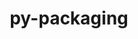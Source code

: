 ---
title: "py-packaging"
layout: cache
categories: [package, develop-2023-11-26]
meta: {"versions": ["23.1"], "compilers": ["apple-clang@=15.0.0", "cce@=15.0.1", "gcc@=11.1.0", "gcc@=11.3.0", "gcc@=11.4.0", "gcc@=12.3.0", "gcc@=7.3.1", "gcc@=7.5.0", "gcc@=9.4.0", "oneapi@=2023.2.0"], "oss": ["amzn2", "rhel8", "ubuntu18.04", "ubuntu20.04", "ubuntu22.04", "ventura"], "platforms": ["darwin", "linux"], "targets": ["aarch64", "neoverse_n1", "neoverse_v1", "ppc64le", "x86_64_v3", "zen4"], "stacks": ["aws-isc", "aws-isc-aarch64", "data-vis-sdk", "e4s", "e4s-cray-rhel", "e4s-neoverse_v1", "e4s-oneapi", "e4s-power", "e4s-rocm-external", "ml-darwin-aarch64-mps", "ml-linux-x86_64-cpu", "ml-linux-x86_64-cuda", "ml-linux-x86_64-rocm", "radiuss", "root", "tutorial"], "num_specs": 21, "num_specs_by_stack": {"root": 21, "ml-darwin-aarch64-mps": 2, "aws-isc-aarch64": 2, "aws-isc": 1, "e4s-cray-rhel": 2, "radiuss": 2, "e4s-neoverse_v1": 1, "e4s-power": 1, "data-vis-sdk": 2, "e4s-rocm-external": 1, "e4s": 2, "e4s-oneapi": 2, "ml-linux-x86_64-cuda": 3, "ml-linux-x86_64-rocm": 3, "ml-linux-x86_64-cpu": 3, "tutorial": 1}}
spec_details: [{"hash": "vbrzb4atghdess3n6243tdpsh3s4ubxh", "compiler": "apple-clang@=15.0.0", "versions": ["23.1"], "os": "ventura", "platform": "darwin", "target": "aarch64", "variants": ["build_system=python_pip"], "stacks": ["root", "ml-darwin-aarch64-mps"], "size": "-", "tarball": "https://binaries.spack.io/releases/develop-2023-11-26/build_cache/darwin-ventura-aarch64/apple-clang-15.0.0/py-packaging-23.1/darwin-ventura-aarch64-apple-clang-15.0.0-py-packaging-23.1-vbrzb4atghdess3n6243tdpsh3s4ubxh.spack"}, {"hash": "gfox47s3nthqrtubdjjqu5qzj2gfdzi2", "compiler": "apple-clang@=15.0.0", "versions": ["23.1"], "os": "ventura", "platform": "darwin", "target": "aarch64", "variants": ["build_system=python_pip"], "stacks": ["root", "ml-darwin-aarch64-mps"], "size": "-", "tarball": "https://binaries.spack.io/releases/develop-2023-11-26/build_cache/darwin-ventura-aarch64/apple-clang-15.0.0/py-packaging-23.1/darwin-ventura-aarch64-apple-clang-15.0.0-py-packaging-23.1-gfox47s3nthqrtubdjjqu5qzj2gfdzi2.spack"}, {"hash": "y3oy5urzypkas4he6rjvqsrfgs674wbv", "compiler": "gcc@=7.3.1", "versions": ["23.1"], "os": "amzn2", "platform": "linux", "target": "aarch64", "variants": ["build_system=python_pip"], "stacks": ["root", "aws-isc-aarch64"], "size": "-", "tarball": "https://binaries.spack.io/releases/develop-2023-11-26/build_cache/linux-amzn2-aarch64/gcc-7.3.1/py-packaging-23.1/linux-amzn2-aarch64-gcc-7.3.1-py-packaging-23.1-y3oy5urzypkas4he6rjvqsrfgs674wbv.spack"}, {"hash": "viydz2pnns545m5n73ondzoy4jgpmcsg", "compiler": "gcc@=7.3.1", "versions": ["23.1"], "os": "amzn2", "platform": "linux", "target": "neoverse_n1", "variants": ["build_system=python_pip"], "stacks": ["root", "aws-isc-aarch64"], "size": "-", "tarball": "https://binaries.spack.io/releases/develop-2023-11-26/build_cache/linux-amzn2-neoverse_n1/gcc-7.3.1/py-packaging-23.1/linux-amzn2-neoverse_n1-gcc-7.3.1-py-packaging-23.1-viydz2pnns545m5n73ondzoy4jgpmcsg.spack"}, {"hash": "fa65z2c3lsbm5qhdtawbvizh2xkxq55l", "compiler": "gcc@=7.3.1", "versions": ["23.1"], "os": "amzn2", "platform": "linux", "target": "x86_64_v3", "variants": ["build_system=python_pip"], "stacks": ["aws-isc", "root"], "size": "-", "tarball": "https://binaries.spack.io/releases/develop-2023-11-26/build_cache/linux-amzn2-x86_64_v3/gcc-7.3.1/py-packaging-23.1/linux-amzn2-x86_64_v3-gcc-7.3.1-py-packaging-23.1-fa65z2c3lsbm5qhdtawbvizh2xkxq55l.spack"}, {"hash": "nnwk4z7julmtcyfotmrn7pfribmwpgb5", "compiler": "cce@=15.0.1", "versions": ["23.1"], "os": "rhel8", "platform": "linux", "target": "zen4", "variants": ["build_system=python_pip"], "stacks": ["root", "e4s-cray-rhel"], "size": "-", "tarball": "https://binaries.spack.io/releases/develop-2023-11-26/build_cache/linux-rhel8-zen4/cce-15.0.1/py-packaging-23.1/linux-rhel8-zen4-cce-15.0.1-py-packaging-23.1-nnwk4z7julmtcyfotmrn7pfribmwpgb5.spack"}, {"hash": "qexnvplqxglzc4vuzqcrnv76c23a4mjy", "compiler": "cce@=15.0.1", "versions": ["23.1"], "os": "rhel8", "platform": "linux", "target": "zen4", "variants": ["build_system=python_pip"], "stacks": ["root", "e4s-cray-rhel"], "size": "-", "tarball": "https://binaries.spack.io/releases/develop-2023-11-26/build_cache/linux-rhel8-zen4/cce-15.0.1/py-packaging-23.1/linux-rhel8-zen4-cce-15.0.1-py-packaging-23.1-qexnvplqxglzc4vuzqcrnv76c23a4mjy.spack"}, {"hash": "sgzqyvncfcycziggokhigxa7nf4gttbi", "compiler": "gcc@=7.5.0", "versions": ["23.1"], "os": "ubuntu18.04", "platform": "linux", "target": "x86_64_v3", "variants": ["build_system=python_pip"], "stacks": ["root", "radiuss"], "size": "-", "tarball": "https://binaries.spack.io/releases/develop-2023-11-26/build_cache/linux-ubuntu18.04-x86_64_v3/gcc-7.5.0/py-packaging-23.1/linux-ubuntu18.04-x86_64_v3-gcc-7.5.0-py-packaging-23.1-sgzqyvncfcycziggokhigxa7nf4gttbi.spack"}, {"hash": "q7bawqijnvs3i2l6wm2oc3gczki5ooyn", "compiler": "gcc@=7.5.0", "versions": ["23.1"], "os": "ubuntu18.04", "platform": "linux", "target": "x86_64_v3", "variants": ["build_system=python_pip"], "stacks": ["root", "radiuss"], "size": "-", "tarball": "https://binaries.spack.io/releases/develop-2023-11-26/build_cache/linux-ubuntu18.04-x86_64_v3/gcc-7.5.0/py-packaging-23.1/linux-ubuntu18.04-x86_64_v3-gcc-7.5.0-py-packaging-23.1-q7bawqijnvs3i2l6wm2oc3gczki5ooyn.spack"}, {"hash": "dzdfhgnxgxvsldkx3tjg33tyl6tvzs5j", "compiler": "gcc@=11.4.0", "versions": ["23.1"], "os": "ubuntu20.04", "platform": "linux", "target": "neoverse_v1", "variants": ["build_system=python_pip"], "stacks": ["root", "e4s-neoverse_v1"], "size": "-", "tarball": "https://binaries.spack.io/releases/develop-2023-11-26/build_cache/linux-ubuntu20.04-neoverse_v1/gcc-11.4.0/py-packaging-23.1/linux-ubuntu20.04-neoverse_v1-gcc-11.4.0-py-packaging-23.1-dzdfhgnxgxvsldkx3tjg33tyl6tvzs5j.spack"}, {"hash": "bm2x4k5xbi6evtchiadgpdhtriqhp6kh", "compiler": "gcc@=9.4.0", "versions": ["23.1"], "os": "ubuntu20.04", "platform": "linux", "target": "ppc64le", "variants": ["build_system=python_pip"], "stacks": ["e4s-power", "root"], "size": "-", "tarball": "https://binaries.spack.io/releases/develop-2023-11-26/build_cache/linux-ubuntu20.04-ppc64le/gcc-9.4.0/py-packaging-23.1/linux-ubuntu20.04-ppc64le-gcc-9.4.0-py-packaging-23.1-bm2x4k5xbi6evtchiadgpdhtriqhp6kh.spack"}, {"hash": "i6udz7wsi3j2qmqqavpsus5kouoijirk", "compiler": "gcc@=11.1.0", "versions": ["23.1"], "os": "ubuntu20.04", "platform": "linux", "target": "x86_64_v3", "variants": ["build_system=python_pip"], "stacks": ["root", "data-vis-sdk"], "size": "-", "tarball": "https://binaries.spack.io/releases/develop-2023-11-26/build_cache/linux-ubuntu20.04-x86_64_v3/gcc-11.1.0/py-packaging-23.1/linux-ubuntu20.04-x86_64_v3-gcc-11.1.0-py-packaging-23.1-i6udz7wsi3j2qmqqavpsus5kouoijirk.spack"}, {"hash": "awvxov6wgmgpvouxvu6xceeficax5ayt", "compiler": "gcc@=11.1.0", "versions": ["23.1"], "os": "ubuntu20.04", "platform": "linux", "target": "x86_64_v3", "variants": ["build_system=python_pip"], "stacks": ["root", "data-vis-sdk"], "size": "-", "tarball": "https://binaries.spack.io/releases/develop-2023-11-26/build_cache/linux-ubuntu20.04-x86_64_v3/gcc-11.1.0/py-packaging-23.1/linux-ubuntu20.04-x86_64_v3-gcc-11.1.0-py-packaging-23.1-awvxov6wgmgpvouxvu6xceeficax5ayt.spack"}, {"hash": "pbwe4apbab4mjwtlzu7rnf4huuzhmhgm", "compiler": "gcc@=11.4.0", "versions": ["23.1"], "os": "ubuntu20.04", "platform": "linux", "target": "x86_64_v3", "variants": ["build_system=python_pip"], "stacks": ["e4s-rocm-external", "e4s", "root"], "size": "-", "tarball": "https://binaries.spack.io/releases/develop-2023-11-26/build_cache/linux-ubuntu20.04-x86_64_v3/gcc-11.4.0/py-packaging-23.1/linux-ubuntu20.04-x86_64_v3-gcc-11.4.0-py-packaging-23.1-pbwe4apbab4mjwtlzu7rnf4huuzhmhgm.spack"}, {"hash": "jjn2lhisalmn3ubwbmer6xl6el3hoshl", "compiler": "gcc@=11.4.0", "versions": ["23.1"], "os": "ubuntu20.04", "platform": "linux", "target": "x86_64_v3", "variants": ["build_system=python_pip"], "stacks": ["e4s", "root"], "size": "-", "tarball": "https://binaries.spack.io/releases/develop-2023-11-26/build_cache/linux-ubuntu20.04-x86_64_v3/gcc-11.4.0/py-packaging-23.1/linux-ubuntu20.04-x86_64_v3-gcc-11.4.0-py-packaging-23.1-jjn2lhisalmn3ubwbmer6xl6el3hoshl.spack"}, {"hash": "qpi3y4g5hsvhgoxaugi45zo2u7jdg5zn", "compiler": "oneapi@=2023.2.0", "versions": ["23.1"], "os": "ubuntu20.04", "platform": "linux", "target": "x86_64_v3", "variants": ["build_system=python_pip"], "stacks": ["root", "e4s-oneapi"], "size": "-", "tarball": "https://binaries.spack.io/releases/develop-2023-11-26/build_cache/linux-ubuntu20.04-x86_64_v3/oneapi-2023.2.0/py-packaging-23.1/linux-ubuntu20.04-x86_64_v3-oneapi-2023.2.0-py-packaging-23.1-qpi3y4g5hsvhgoxaugi45zo2u7jdg5zn.spack"}, {"hash": "4qyebhtg76xlo2goawka2hnpfp5rwpbv", "compiler": "oneapi@=2023.2.0", "versions": ["23.1"], "os": "ubuntu20.04", "platform": "linux", "target": "x86_64_v3", "variants": ["build_system=python_pip"], "stacks": ["root", "e4s-oneapi"], "size": "-", "tarball": "https://binaries.spack.io/releases/develop-2023-11-26/build_cache/linux-ubuntu20.04-x86_64_v3/oneapi-2023.2.0/py-packaging-23.1/linux-ubuntu20.04-x86_64_v3-oneapi-2023.2.0-py-packaging-23.1-4qyebhtg76xlo2goawka2hnpfp5rwpbv.spack"}, {"hash": "bx6r4yxg7bkdlhjpbxxkrukrknpm6exh", "compiler": "gcc@=11.3.0", "versions": ["23.1"], "os": "ubuntu22.04", "platform": "linux", "target": "x86_64_v3", "variants": ["build_system=python_pip"], "stacks": ["root", "ml-linux-x86_64-cuda", "ml-linux-x86_64-rocm", "ml-linux-x86_64-cpu"], "size": "-", "tarball": "https://binaries.spack.io/releases/develop-2023-11-26/build_cache/linux-ubuntu22.04-x86_64_v3/gcc-11.3.0/py-packaging-23.1/linux-ubuntu22.04-x86_64_v3-gcc-11.3.0-py-packaging-23.1-bx6r4yxg7bkdlhjpbxxkrukrknpm6exh.spack"}, {"hash": "ez3g6ewfcrixokzvcn66wpem3hc4vd7a", "compiler": "gcc@=11.3.0", "versions": ["23.1"], "os": "ubuntu22.04", "platform": "linux", "target": "x86_64_v3", "variants": ["build_system=python_pip"], "stacks": ["root", "ml-linux-x86_64-cuda", "ml-linux-x86_64-rocm", "ml-linux-x86_64-cpu"], "size": "-", "tarball": "https://binaries.spack.io/releases/develop-2023-11-26/build_cache/linux-ubuntu22.04-x86_64_v3/gcc-11.3.0/py-packaging-23.1/linux-ubuntu22.04-x86_64_v3-gcc-11.3.0-py-packaging-23.1-ez3g6ewfcrixokzvcn66wpem3hc4vd7a.spack"}, {"hash": "pykmwllulf5oaxtxketk3e3gtwleos7e", "compiler": "gcc@=11.3.0", "versions": ["23.1"], "os": "ubuntu22.04", "platform": "linux", "target": "x86_64_v3", "variants": ["build_system=python_pip"], "stacks": ["root", "ml-linux-x86_64-cuda", "ml-linux-x86_64-rocm", "ml-linux-x86_64-cpu"], "size": "-", "tarball": "https://binaries.spack.io/releases/develop-2023-11-26/build_cache/linux-ubuntu22.04-x86_64_v3/gcc-11.3.0/py-packaging-23.1/linux-ubuntu22.04-x86_64_v3-gcc-11.3.0-py-packaging-23.1-pykmwllulf5oaxtxketk3e3gtwleos7e.spack"}, {"hash": "6ynhjyndkmed6ieee3zegtbtiwrcelgy", "compiler": "gcc@=12.3.0", "versions": ["23.1"], "os": "ubuntu22.04", "platform": "linux", "target": "x86_64_v3", "variants": ["build_system=python_pip"], "stacks": ["root", "tutorial"], "size": "-", "tarball": "https://binaries.spack.io/releases/develop-2023-11-26/build_cache/linux-ubuntu22.04-x86_64_v3/gcc-12.3.0/py-packaging-23.1/linux-ubuntu22.04-x86_64_v3-gcc-12.3.0-py-packaging-23.1-6ynhjyndkmed6ieee3zegtbtiwrcelgy.spack"}]
---